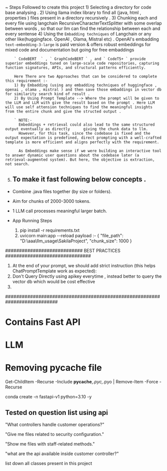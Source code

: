 ~ Steps Followed to create this project 
    1) Selecting a directory for code base analysing .
    2) Using llama index library to find all (java, html , properties ) files present in a directory recursively .
    3) Chunking each and every file using langchain RecursiveCharacterTextSplitter with some overlap between words , so that our llm can find the relationship between each and every sentense
    4) Using the ` Embadding techniques ` of Langchain or any other like(huggingface. OpenAI , Olama, Mistral etc) .
        OpenAI's embadding ` text-embedding-3-large ` is paid version & offers robust embeddings for mixed code and documentation but going for free embaddings 

        ` CodeBERT  ` , ` GraphCodeBERT ` , and ` CodeT5+ ` provide superior embeddings tuned on large-scale code repositories, capturing function signatures, APIs, and structural patterns efficiently. 

        Here There are two Approaches that can be considered to complete this requirement :- 
        1) By Embadding (using any embadding techniques of huggingface , openai , olama , mistral ) and then save those embaddings in vector db for similarity search kind of result .
        2) By Using Prompt Template --> Where the prompt will be given to the LLM and LLM with give the result based on the prompt . Here LLM will use self attension techniques to find the meaningful insights from the entire chunk and give the structed output . 

        ` NOTE:- 
          Embeddings + retrieval could also lead to the same structured output eventually as directly      giving the chunk data to llm.
          However, for this task, since the codebase is fixed and the output expectation is predefined, direct prompting with a well-crafted template is more efficient and aligns perfectly with the requirement.

          As Embeddings make sense if we were building an interactive tool to answer dynamic user questions about the codebase later (a retrieval-augmented system). But here, the objective is extraction, not search.

5.  To make it fast following below concepts . 
    ------------------------------------------
   - Combine .java files together (by size or folders). 
   - Aim for chunks of 2000-3000 tokens. 
   - 1 LLM call processes meaningful larger batch.

- App Running Steps
    1) pip install -r requirements.txt
    2) uvicorn main:app --reload
payload :- 
{
  "file_path": "D:\\aaa\\llm_usage\\SakilaProject",
  "chunk_size": 1000
}

############################ BEST PRACTICES ###############################
1) At the end of your prompt, we should add strict instruction (this helps ChatPromptTemplate work as expected):
2) Don't Query Directly using apikey everytime , instead better to query the vector db which would be cost effective
3) 
###########################################################################

# Contains Fast API
# LLM
# Removing __pycache__ file 
Get-ChildItem -Recurse -Include __pycache__,*.pyc,*.pyo | Remove-Item -Force -Recurse

conda create -n fastapi-v1 python=3.10 -y

Tested on question list using api
-------------------------------- 

"What controllers handle customer operations?"

"Give me files related to security configuration."

"Show me files with staff-related methods."

"what are the api available inside customer controller?"

list down all classes present in this project